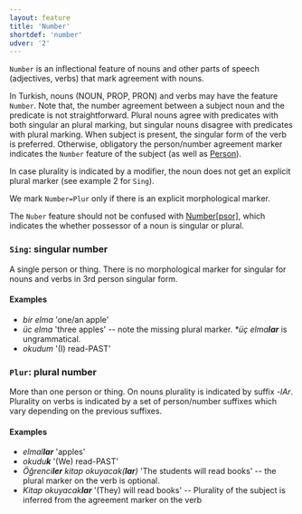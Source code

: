 ```yaml
---
layout: feature
title: 'Number'
shortdef: 'number'
udver: '2'
---
```


`Number` is an inflectional feature of nouns and other parts of speech (adjectives, verbs) that mark agreement with nouns.

In Turkish, nouns (NOUN, PROP, PRON) and verbs may have the feature `Number`.
Note that, the number agreement between a subject noun and the predicate is not straightforward.
Plural nouns agree with predicates with both singular an plural
marking,
but singular nouns disagree with predicates with plural marking.
When subject is present, the singular form of the verb is preferred.
Otherwise, obligatory the person/number agreement marker indicates the `Number` feature of the subject (as well as [Person]()).

In case plurality is indicated by a modifier, the noun does not get an explicit plural marker (see example 2 for `Sing`).

We mark `Number=Plur` only if there is an explicit morphological marker.

The `Nuber` feature should not be confused with [Number\[psor\]](Number_psor),
which indicates the whether possessor of a noun is singular or plural.

### <a name="Sing">`Sing`</a>: singular number

A single person or thing. There is no morphological marker for singular for nouns and verbs in 3rd person singular form.

#### Examples

* *bir elma* 'one/an apple'
* *üc elma* 'three apples' -- note the missing plural marker.
 _\*üç elma<b>lar</b>_ is ungrammatical.
* *okudum* '(I) read-PAST'

### <a name="Plur">`Plur`</a>: plural number

More than one person or thing.
On nouns plurality is indicated by suffix *-lAr*.
Plurality on verbs is indicated by a set of person/number suffixes which vary depending on the previous suffixes.

#### Examples

* *elmal<b>lar</b>* 'apples'
* *okudu<b>k</b>* '(We) read-PAST'
* *Öğrenci<b>ler</b> kitap okuyacak(<b>lar</b>)* 'The students will read books' -- the plural marker on the verb is optional.
* *Kitap okuyacak<b>lar</b>* '(They) will read books' -- Plurality of the subject is inferred from the agreement marker on the verb


<!-- Interlanguage links updated St lis 3 20:58:24 CET 2021 -->

